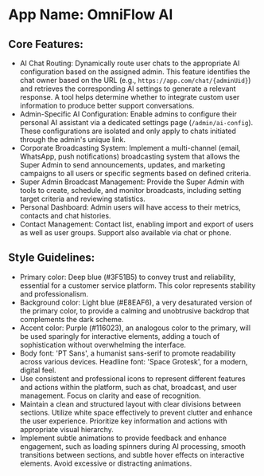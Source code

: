 # **App Name**: OmniFlow AI

## Core Features:

- AI Chat Routing: Dynamically route user chats to the appropriate AI configuration based on the assigned admin. This feature identifies the chat owner based on the URL (e.g., `https://app.com/chat/{adminUid}`) and retrieves the corresponding AI settings to generate a relevant response. A tool helps determine whether to integrate custom user information to produce better support conversations.
- Admin-Specific AI Configuration: Enable admins to configure their personal AI assistant via a dedicated settings page (`/admin/ai-config`). These configurations are isolated and only apply to chats initiated through the admin's unique link.
- Corporate Broadcasting System: Implement a multi-channel (email, WhatsApp, push notifications) broadcasting system that allows the Super Admin to send announcements, updates, and marketing campaigns to all users or specific segments based on defined criteria.
- Super Admin Broadcast Management: Provide the Super Admin with tools to create, schedule, and monitor broadcasts, including setting target criteria and reviewing statistics.
- Personal Dashboard: Admin users will have access to their metrics, contacts and chat histories.
- Contact Management: Contact list, enabling import and export of users as well as user groups. Support also available via chat or phone.

## Style Guidelines:

- Primary color: Deep blue (#3F51B5) to convey trust and reliability, essential for a customer service platform. This color represents stability and professionalism.
- Background color: Light blue (#E8EAF6), a very desaturated version of the primary color, to provide a calming and unobtrusive backdrop that complements the dark scheme.
- Accent color: Purple (#116023), an analogous color to the primary, will be used sparingly for interactive elements, adding a touch of sophistication without overwhelming the interface.
- Body font: 'PT Sans', a humanist sans-serif to promote readability across various devices. Headline font: 'Space Grotesk', for a modern, digital feel.
- Use consistent and professional icons to represent different features and actions within the platform, such as chat, broadcast, and user management. Focus on clarity and ease of recognition.
- Maintain a clean and structured layout with clear divisions between sections. Utilize white space effectively to prevent clutter and enhance the user experience. Prioritize key information and actions with appropriate visual hierarchy.
- Implement subtle animations to provide feedback and enhance engagement, such as loading spinners during AI processing, smooth transitions between sections, and subtle hover effects on interactive elements. Avoid excessive or distracting animations.
